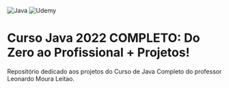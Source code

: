 
![Java](https://img.shields.io/badge/java-%23ED8B00.svg?style=for-the-badge&logo=java&logoColor=white)
![Udemy](https://img.shields.io/badge/Udemy-A435F0?style=for-the-badge&logo=Udemy&logoColor=white)
# Curso Java 2022 COMPLETO: Do Zero ao Profissional + Projetos!
Repositório dedicado aos projetos do Curso de Java Completo do professor Leonardo Moura Leitao. 

